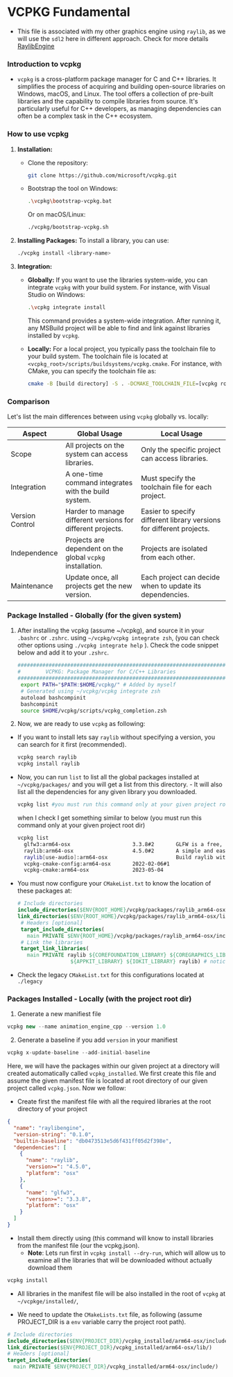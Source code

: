 # VCPKG Fundamental

- This file is associated with my other graphics engine using `raylib`, as we
  will use the `sdl2` here in different approach.
  Check for more details [RaylibEngine](https://github.com/Ghasak/RaylibEngine/tree/main)

### Introduction to vcpkg

- `vcpkg` is a cross-platform package manager for C and C++ libraries. It
  simplifies the process of acquiring and building open-source libraries on
  Windows, macOS, and Linux. The tool offers a collection of pre-built libraries
  and the capability to compile libraries from source. It's particularly useful
  for C++ developers, as managing dependencies can often be a complex task in the
  C++ ecosystem.

### How to use vcpkg

1. **Installation:**

   - Clone the repository:
     ```bash
     git clone https://github.com/microsoft/vcpkg.git
     ```
   - Bootstrap the tool on Windows:
     ```bash
     .\vcpkg\bootstrap-vcpkg.bat
     ```
     Or on macOS/Linux:
     ```bash
     ./vcpkg/bootstrap-vcpkg.sh
     ```

2. **Installing Packages:**
   To install a library, you can use:

   ```bash
   ./vcpkg install <library-name>
   ```

3. **Integration:**

   - **Globally:** If you want to use the libraries system-wide, you can
     integrate `vcpkg` with your build system. For instance, with Visual Studio
     on Windows:

     ```bash
     .\vcpkg integrate install
     ```

     This command provides a system-wide integration. After running it, any
     MSBuild project will be able to find and link against libraries installed
     by `vcpkg`.

   - **Locally:** For a local project, you typically pass the toolchain file to
     your build system. The toolchain file is located at
     `<vcpkg_root>/scripts/buildsystems/vcpkg.cmake`. For instance, with CMake,
     you can specify the toolchain file as:

     ```bash
     cmake -B [build directory] -S . -DCMAKE_TOOLCHAIN_FILE=[vcpkg root]/scripts/buildsystems/vcpkg.cmake
     ```

### Comparison

Let's list the main differences between using `vcpkg` globally vs. locally:

| Aspect          | Global Usage                                                | Local Usage                                                          |
| --------------- | ----------------------------------------------------------- | -------------------------------------------------------------------- |
| Scope           | All projects on the system can access libraries.            | Only the specific project can access libraries.                      |
| Integration     | A one-time command integrates with the build system.        | Must specify the toolchain file for each project.                    |
| Version Control | Harder to manage different versions for different projects. | Easier to specify different library versions for different projects. |
| Independence    | Projects are dependent on the global `vcpkg` installation.  | Projects are isolated from each other.                               |
| Maintenance     | Update once, all projects get the new version.              | Each project can decide when to update its dependencies.             |

### Package Installed - Globally (for the given system)

1. After installing the vcpkg (assume ~/vcpkg), and source it in your `.bashrc`
   or `.zshrc`. using `~/vcpkg/vcpkg integrate zsh`, (you can check other
   options using `./vcpkg integrate help` ). Check the code snippet below and add
   it to your `.zshrc`.

   ```sh
   #####################################################################
   #        VCPKG: Package Manager for C/C++ Libraries
   #####################################################################
    export PATH="$PATH:$HOME/vcpkg/" # Added by myself
    # Generated using ~/vcpkg/vcpkg integrate zsh
    autoload bashcompinit
    bashcompinit
    source $HOME/vcpkg/scripts/vcpkg_completion.zsh
   ```

2. Now, we are ready to use `vcpkg` as following:

- If you want to install lets say `raylib` without specifying a version, you can search for it first (recommended).
  ```sh
  vcpkg search raylib
  vcpkg install raylib
  ```
- Now, you can run `list` to list all the global packages installed at
  `~/vcpkg/packages/` and you will get a list from this directory. - It will also list all the dependencies for any given library you
  downloaded.

  ```sh
  vcpkg list #you must run this command only at your given project root dir
  ```

  when I check I get something similar to below (you must run this command only at your given project root dir)

  ```sh
  vcpkg list
    glfw3:arm64-osx                    3.3.8#2       GLFW is a free, Open Source, multi-platform libr...
    raylib:arm64-osx                   4.5.0#2       A simple and easy-to-use library to enjoy videog...
    raylib[use-audio]:arm64-osx                      Build raylib with audio module
    vcpkg-cmake-config:arm64-osx       2022-02-06#1
    vcpkg-cmake:arm64-osx              2023-05-04
  ```

- You must now configure your `CMakeList.txt` to know the location of these packages at:

  ```cmake
  # Include directories
  include_directories($ENV{ROOT_HOME}/vcpkg/packages/raylib_arm64-osx/include/)
  link_directories($ENV{ROOT_HOME}/vcpkg/packages/raylib_arm64-osx/lib/)
   # Headers [optional]
   target_include_directories(
     main PRIVATE $ENV{ROOT_HOME}/vcpkg/packages/raylib_arm64-osx/include/)
   # Link the libraries
   target_link_libraries(
     main PRIVATE raylib ${COREFOUNDATION_LIBRARY} ${COREGRAPHICS_LIBRARY}
                   ${APPKIT_LIBRARY} ${IOKIT_LIBRARY} raylib) # notice raylib has to
  ```

- Check the legacy `CMakeList.txt` for this configurations located at `./legacy`

### Packages Installed - Locally (with the project root dir)

1. Generate a new manifiest file

```cpp
vcpkg new --name animation_engine_cpp --version 1.0
```

2. Generate a baseline if you add `version` in your manifiest

```cpp
vcpkg x-update-baseline --add-initial-baseline
```

Here, we will have the packages within our given project at a directory will
created automatically called `vcpkg_installed`. We first create this file and
assume the given manifest file is located at root directory of our given
project called `vcpkg.json`. Now we follow:

- Create first the manifest file with all the required libraries at the root directory of your project

```json
{
  "name": "raylibengine",
  "version-string": "0.1.0",
  "builtin-baseline": "db0473513e5d6f431ff05d2f398e",
  "dependencies": [
    {
      "name": "raylib",
      "version>=": "4.5.0",
      "platform": "osx"
    },
    {
      "name": "glfw3",
      "version>=": "3.3.8",
      "platform": "osx"
    }
  ]
}
```

- Install them directly using (this command will know to install
  libraries from the manifest file (our the vcpkg.json).
  - **Note**: Lets run first in `vcpkg install --dry-run`, which will allow us to examine
    all the libraries that will be downloaded without actually download them

```sh
vcpkg install
```

- All libraries in the manifest file will be also installed in the root of
  `vcpkg` at `~/vcpkge/installed/`,

- We need to update the `CMakeLists.txt` file, as following (assume PROJECT_DIR
  is a `env` variable carry the project root path).

```cmake
# Include directories
include_directories($ENV{PROJECT_DIR}/vcpkg_installed/arm64-osx/include/)
link_directories($ENV{PROJECT_DIR}/vcpkg_installed/arm64-osx/lib/)
# Headers [optional]
target_include_directories(
  main PRIVATE $ENV{PROJECT_DIR}/vcpkg_installed/arm64-osx/include/)
```
